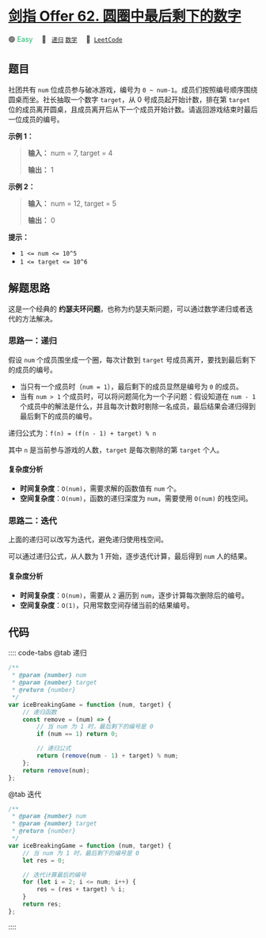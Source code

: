 # [剑指 Offer 62. 圆圈中最后剩下的数字](https://leetcode.cn/problems/yuan-quan-zhong-zui-hou-sheng-xia-de-shu-zi-lcof)

🟢 <font color=#15bd66>Easy</font>&emsp; 🔖&ensp; [`递归`](/leetcode-js/outline/tag/recursion.md) [`数学`](/leetcode-js/outline/tag/math.md)&emsp; 🔗&ensp;[`LeetCode`](https://leetcode.cn/problems/yuan-quan-zhong-zui-hou-sheng-xia-de-shu-zi-lcof)

## 题目

社团共有 `num` 位成员参与破冰游戏，编号为 `0 ~ num-1`。成员们按照编号顺序围绕圆桌而坐。社长抽取一个数字 `target`，从 0 号成员起开始计数，排在第 `target` 位的成员离开圆桌，且成员离开后从下一个成员开始计数。请返回游戏结束时最后一位成员的编号。

**示例 1：**

> **输入：** num = 7, target = 4
>
> **输出：** 1

**示例 2：**

> **输入：** num = 12, target = 5
>
> **输出：** 0

**提示：**

- `1 <= num <= 10^5`
- `1 <= target <= 10^6`

## 解题思路

这是一个经典的 **约瑟夫环问题**，也称为约瑟夫斯问题，可以通过数学递归或者迭代的方法解决。

### 思路一：递归

假设 `num` 个成员围坐成一个圈，每次计数到 `target` 号成员离开，要找到最后剩下的成员的编号。

- 当只有一个成员时（`num = 1`），最后剩下的成员显然是编号为 `0` 的成员。
- 当有 `num > 1` 个成员时，可以将问题简化为一个子问题：假设知道在 `num - 1` 个成员中的解法是什么，并且每次计数时剔除一名成员，最后结果会递归得到最后剩下的成员的编号。

递归公式为：`f(n) = (f(n - 1) + target) % n`

其中 `n` 是当前参与游戏的人数，`target` 是每次剔除的第 `target` 个人。

#### 复杂度分析

- **时间复杂度**：`O(num)`，需要求解的函数值有 `num` 个。
- **空间复杂度**：`O(num)`，函数的递归深度为 `num`，需要使用 `O(num)` 的栈空间。

### 思路二：迭代

上面的递归可以改写为迭代，避免递归使用栈空间。

可以通过递归公式，从人数为 1 开始，逐步迭代计算，最后得到 `num` 人的结果。

#### 复杂度分析

- **时间复杂度**：`O(num)`，需要从 `2` 遍历到 `num`，逐步计算每次删除后的编号。
- **空间复杂度**：`O(1)`，只用常数空间存储当前的结果编号。

## 代码

:::: code-tabs
@tab 递归

```javascript
/**
 * @param {number} num
 * @param {number} target
 * @return {number}
 */
var iceBreakingGame = function (num, target) {
	// 递归函数
	const remove = (num) => {
		// 当 num 为 1 时，最后剩下的编号是 0
		if (num == 1) return 0;

		// 递归公式
		return (remove(num - 1) + target) % num;
	};
	return remove(num);
};
```

@tab 迭代

```javascript
/**
 * @param {number} num
 * @param {number} target
 * @return {number}
 */
var iceBreakingGame = function (num, target) {
	// 当 num 为 1 时，最后剩下的编号是 0
	let res = 0;

	// 迭代计算最后的编号
	for (let i = 2; i <= num; i++) {
		res = (res + target) % i;
	}
	return res;
};
```

::::
